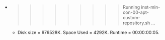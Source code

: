 * >>>>>>>>> Running inst-min-con-00-apt-custom-repository.sh ...
  * Disk size = 976528K. Space Used = 4292K. Runtime = 00:00:00:05.

